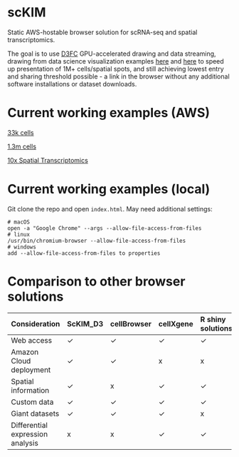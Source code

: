 # scKIM

Static AWS-hostable browser solution for scRNA-seq and spatial transcriptomics.

The goal is to use [D3FC](https://github.com/d3fc/d3fc) GPU-accelerated drawing and data streaming, drawing from data science visualization examples [here](https://github.com/ColinEberhardt/d3fc-webgl-hathi-explorer) and [here](https://github.com/chrisprice/d3fc-webgl-hathi-explorer) to speed up presentation of 1M+ cells/spatial spots, and still achieving lowest entry and sharing threshold possible - a link in the browser without any additional software installations or dataset downloads.

# Current working examples (AWS)

[33k cells](https://rfd3test.s3.us-west-2.amazonaws.com/v2/index.html)

[1.3m cells](https://rfd3test.s3.us-west-2.amazonaws.com/v3/index.html)

[10x Spatial Transcriptomics](https://rfd3test.s3.us-west-2.amazonaws.com/st_1/index.html)

# Current working examples (local)

Git clone the repo and open `index.html`. May need additional settings:
```
# macOS
open -a "Google Chrome" --args --allow-file-access-from-files
# linux 
/usr/bin/chromium-browser --allow-file-access-from-files
# windows
add --allow-file-access-from-files to properties
```

# Comparison to other browser solutions

| Consideration | ScKIM_D3 | cellBrowser | cellXgene | R shiny solutions | 10x Loupe |
|:--------|:--------|:--------|:--------|:--------|:--------|
| Web access | ✓ | ✓ | ✓ | ✓ | x |
| Amazon Cloud deployment | ✓ | ✓ | x | x | x |
| Spatial information | ✓ | x | ✓ | ✓ | ✓ |
| Custom data | ✓ | ✓ | ✓ | ✓ | x |
| Giant datasets | ✓ | ✓ | ✓ | x | ✓ |
| Differential expression analysis | x | x | ✓ | ✓ | ✓ |

